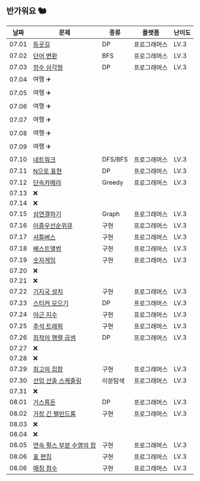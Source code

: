 ## 반가워요 🐿️
| 날짜    | 문제   | 종류  | 플랫폼 | 난이도 |
|---------|--------|-------|--------|--------|
| 07.01 | [등굣길](https://school.programmers.co.kr/learn/courses/30/lessons/42898) | DP | 프로그래머스 | LV.3 |
| 07.02 | [단어 변환](https://school.programmers.co.kr/learn/courses/30/lessons/43163) | BFS | 프로그래머스 | LV.3 |
| 07.03 | [정수 삼각형](https://school.programmers.co.kr/learn/courses/30/lessons/43105) | DP | 프로그래머스 | LV.3 |
| 07.04 | 여행 ✈️ |  |  |  |
| 07.05 | 여행 ✈️ |  |  |  |
| 07.06 | 여행 ✈️ |  |  |  |
| 07.07 | 여행 ✈️ |  |  |  |
| 07.08 | 여행 ✈️ |  |  |  |
| 07.09 | 여행 ✈️ |  |  |  |
| 07.10 | [네트워크](https://school.programmers.co.kr/learn/courses/30/lessons/43162) | DFS/BFS | 프로그래머스 | LV.3 |
| 07.11 | [N으로 표현](https://school.programmers.co.kr/learn/courses/30/lessons/42895) | DP | 프로그래머스 | LV.3 |
| 07.12 | [단속카메라](https://school.programmers.co.kr/learn/courses/30/lessons/42884) | Greedy | 프로그래머스 | LV.3 |
| 07.13 | ❌ |  |  |  |
| 07.14 | ❌ |  |  |  |
| 07.15 | [섬연결하기](https://school.programmers.co.kr/learn/courses/30/lessons/42861) | Graph | 프로그래머스 | LV.3 |
| 07.16 | [이중우선순위큐](https://school.programmers.co.kr/learn/courses/30/lessons/42628) | 구현 | 프로그래머스 | LV.3 |
| 07.17 | [셔틀버스](https://school.programmers.co.kr/learn/courses/30/lessons/17678) | 구현 | 프로그래머스 | LV.3 |
| 07.18 | [베스트앨범](https://school.programmers.co.kr/learn/courses/30/lessons/42579) | 구현 | 프로그래머스 | LV.3 |
| 07.19 | [숫자게임](https://school.programmers.co.kr/learn/courses/30/lessons/12987) | 구현 | 프로그래머스 | LV.3 |
| 07.20 | ❌ |  |  |  |
| 07.21 | ❌ |  |  |  |
| 07.22 | [기지국 설치](https://school.programmers.co.kr/learn/courses/30/lessons/12979) | 구현 | 프로그래머스 | LV.3 |
| 07.23 | [스티커 모으기](https://school.programmers.co.kr/learn/courses/30/lessons/12971) | DP | 프로그래머스 | LV.3 |
| 07.24 | [야근 지수](https://school.programmers.co.kr/learn/courses/30/lessons/12927) | 구현 | 프로그래머스 | LV.3 |
| 07.25 | [추석 트래픽](https://school.programmers.co.kr/learn/courses/30/lessons/17676) | 구현 | 프로그래머스 | LV.3 |
| 07.26 | [최적의 행렬 곱셈](https://school.programmers.co.kr/learn/courses/30/lessons/12942) | DP | 프로그래머스 | LV.3 |
| 07.27 | ❌ |  |  |  |
| 07.28 | ❌ |  |  |  |
| 07.29 | [최고의 집합](https://school.programmers.co.kr/learn/courses/30/lessons/12938) | 구현 | 프로그래머스 | LV.3 |
| 07.30 | [선입 선출 스케줄링](https://school.programmers.co.kr/learn/courses/30/lessons/12920) | 이분탐색 | 프로그래머스 | LV.3 |
| 07.31 | ❌ |  |  |  |
| 08.01 | [거스름돈](https://school.programmers.co.kr/learn/courses/30/lessons/12907) | DP | 프로그래머스 | LV.3 |
| 08.02 | [가장 긴 팰린드롬](https://school.programmers.co.kr/learn/courses/30/lessons/12904) | 구현 | 프로그래머스 | LV.3 |
| 08.03 | ❌ |  |  |  |
| 08.04 | ❌ |  |  |  |
| 08.05 | [연속 펄스 부분 수열의 합](https://school.programmers.co.kr/learn/courses/30/lessons/161988) | 구현 | 프로그래머스 | LV.3 |
| 08.06 | [표 편집](https://school.programmers.co.kr/learn/courses/30/lessons/81303) | 구현 | 프로그래머스 | LV.3 |
| 08.06 | [매칭 점수](https://school.programmers.co.kr/learn/courses/30/lessons/42893) | 구현 | 프로그래머스 | LV.3 |
